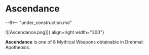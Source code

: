 # Ascendance

--8<-- "under_construction.md"

![[Ascendance.png]]{ align=right width="300"}

**Ascendance** is one of 8 Mythical Weapons obtainable in Drehmal: Apotheosis.